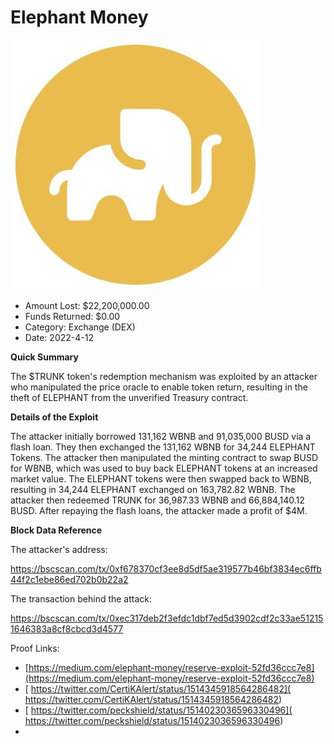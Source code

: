 # Elephant Money
![Elephant Money](/rektimages/Elephant-Money.png)
- Amount Lost: $22,200,000.00
- Funds Returned: $0.00
- Category: Exchange (DEX)
- Date: 2022-4-12

**Quick Summary**

The $TRUNK token's redemption mechanism was exploited by an attacker who manipulated the price oracle to enable token return, resulting in the theft of ELEPHANT from the unverified Treasury contract.

  


 **Details of the Exploit**

The attacker initially borrowed 131,162 WBNB and 91,035,000 BUSD via a flash loan. They then exchanged the 131,162 WBNB for 34,244 ELEPHANT Tokens. The attacker then manipulated the minting contract to swap BUSD for WBNB, which was used to buy back ELEPHANT tokens at an increased market value. The ELEPHANT tokens were then swapped back to WBNB, resulting in 34,244 ELEPHANT exchanged on 163,782.82 WBNB. The attacker then redeemed TRUNK for 36,987.33 WBNB and 66,884,140.12 BUSD. After repaying the flash loans, the attacker made a profit of $4M.

  


 **Block Data Reference**

The attacker's address:

https://bscscan.com/tx/0xf678370cf3ee8d5df5ae319577b46bf3834ec6ffb44f2c1ebe86ed702b0b22a2

The transaction behind the attack:

https://bscscan.com/tx/0xec317deb2f3efdc1dbf7ed5d3902cdf2c33ae512151646383a8cf8cbcd3d4577


Proof Links:
- [https://medium.com/elephant-money/reserve-exploit-52fd36ccc7e8](https://medium.com/elephant-money/reserve-exploit-52fd36ccc7e8)
- [ https://twitter.com/CertiKAlert/status/1514345918564286482]( https://twitter.com/CertiKAlert/status/1514345918564286482)
- [ https://twitter.com/peckshield/status/1514023036596330496]( https://twitter.com/peckshield/status/1514023036596330496)
- []()


